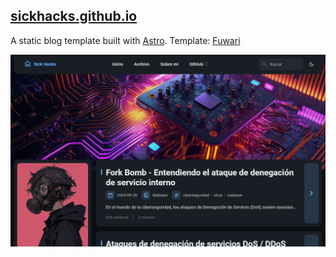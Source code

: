 
## [sickhacks.github.io](https://sickhacks.github.io)

A static blog template built with [Astro](https://astro.build).
Template: [Fuwari](https://github.com/saicaca/fuwari)

![Preview Image](src/content/posts/img/preview.png)


